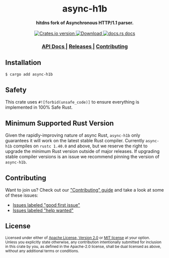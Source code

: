 <h1 align="center">async-h1b</h1>
<div align="center">
  <strong>
    hitdns fork of Asynchronous HTTP/1.1 parser.
  </strong>
</div>

<br />

<div align="center">
  <!-- Crates version -->
  <a href="https://crates.io/crates/async-h1b">
    <img src="https://img.shields.io/crates/v/async-h1b.svg?style=flat-square"
    alt="Crates.io version" />
  </a>
  <!-- Downloads -->
  <a href="https://crates.io/crates/async-h1b">
    <img src="https://img.shields.io/crates/d/async-h1b.svg?style=flat-square"
      alt="Download" />
  </a>
  <!-- docs.rs docs -->
  <a href="https://docs.rs/async-h1b">
    <img src="https://img.shields.io/badge/docs-latest-blue.svg?style=flat-square"
      alt="docs.rs docs" />
  </a>
</div>

<div align="center">
  <h3>
    <a href="https://docs.rs/async-h1b">
      API Docs
    </a>
    <span> | </span>
    <a href="https://github.com/delta4chat/async-h1/releases">
      Releases
    </a>
    <span> | </span>
    <a href="https://github.com/delta4chat/async-h1/blob/main/.github/CONTRIBUTING.md">
      Contributing
    </a>
  </h3>
</div>

## Installation
```sh
$ cargo add async-h1b
```

## Safety
This crate uses ``#![forbid(unsafe_code)]`` to ensure everything is implemented in
100% Safe Rust.

## Minimum Supported Rust Version

Given the rapidly-improving nature of async Rust, `async-h1b` only
guarantees it will work on the latest stable Rust compiler. Currently
`async-h1b` compiles on `rustc 1.40.0` and above, but we reserve the
right to upgrade the minimum Rust version outside of major
releases. If upgrading stable compiler versions is an issue we
recommend pinning the version of `async-h1b`.

## Contributing
Want to join us? Check out our ["Contributing" guide][contributing] and take a
look at some of these issues:

- [Issues labeled "good first issue"][good-first-issue]
- [Issues labeled "help wanted"][help-wanted]

[contributing]: https://github.com/delta4chat/async-h1/blob/main/.github/CONTRIBUTING.md
[good-first-issue]: https://github.com/delta4chat/async-h1/labels/good%20first%20issue
[help-wanted]: https://github.com/delta4chat/async-h1/labels/help%20wanted

## License

<sup>
Licensed under either of <a href="LICENSE-APACHE">Apache License, Version
2.0</a> or <a href="LICENSE-MIT">MIT license</a> at your option.
</sup>

<br/>

<sub>
Unless you explicitly state otherwise, any contribution intentionally submitted
for inclusion in this crate by you, as defined in the Apache-2.0 license, shall
be dual licensed as above, without any additional terms or conditions.
</sub>
